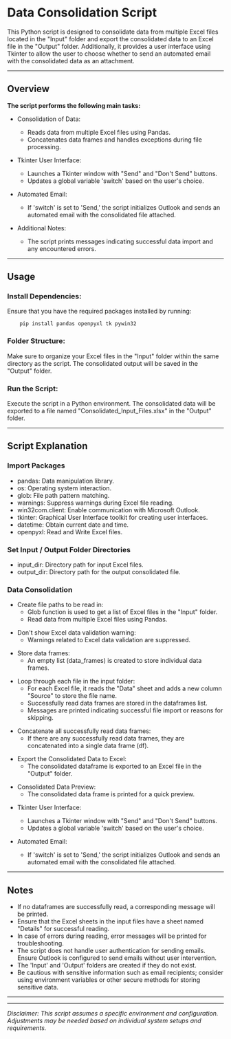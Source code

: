 # Data Consolidation Script

This Python script is designed to consolidate data from multiple Excel files located in the "Input" folder and export the consolidated data to an Excel file in the "Output" folder. Additionally, it provides a user interface using Tkinter to allow the user to choose whether to send an automated email with the consolidated data as an attachment.

---

## Overview

**The script performs the following main tasks:**

- Consolidation of Data:
    - Reads data from multiple Excel files using Pandas.
    - Concatenates data frames and handles exceptions during file processing.

- Tkinter User Interface:
    - Launches a Tkinter window with "Send" and "Don't Send" buttons.
    - Updates a global variable 'switch' based on the user's choice.

- Automated Email:
    - If 'switch' is set to 'Send,' the script initializes Outlook and sends an automated email with the consolidated file attached.

- Additional Notes:
    - The script prints messages indicating successful data import and any encountered errors.

---

## Usage


### Install Dependencies:
Ensure that you have the required packages installed by running:
        
        pip install pandas openpyxl tk pywin32
        
### Folder Structure:
Make sure to organize your Excel files in the "Input" folder within the same directory as the script. The consolidated output will be saved in the "Output" folder.

### Run the Script:
Execute the script in a Python environment. The consolidated data will be exported to a file named "Consolidated_Input_Files.xlsx" in the "Output" folder.

---

## Script Explanation

### Import Packages

- pandas: Data manipulation library.
- os: Operating system interaction.
- glob: File path pattern matching.
- warnings: Suppress warnings during Excel file reading.
- win32com.client: Enable communication with Microsoft Outlook.
- tkinter: Graphical User Interface toolkit for creating user interfaces.
- datetime: Obtain current date and time. 
- openpyxl: Read and Write Excel files.


### Set Input / Output Folder Directories

- input_dir: Directory path for input Excel files.
- output_dir: Directory path for the output consolidated file.

### Data Consolidation

- Create file paths to be read in:
    - Glob function is used to get a list of Excel files in the "Input" folder.
    - Read data from multiple Excel files using Pandas.

<!-- --- -->

- Don't show Excel data validation warning:
    - Warnings related to Excel data validation are suppressed.

<!-- --- -->

- Store data frames:
    - An empty list (data_frames) is created to store individual data frames.

<!-- --- -->

- Loop through each file in the input folder:
    - For each Excel file, it reads the "Data" sheet and adds a new column "Source" to store the file name.
    - Successfully read data frames are stored in the dataframes list.
    - Messages are printed indicating successful file import or reasons for skipping.

<!-- --- -->

- Concatenate all successfully read data frames:
    - If there are any successfully read data frames, they are concatenated into a single data frame (df).

<!-- --- -->

- Export the Consolidated Data to Excel:
    - The consolidated dataframe is exported to an Excel file in the "Output" folder.

<!-- --- -->

- Consolidated Data Preview:
    - The consolidated data frame is printed for a quick preview.

<!-- --- -->

- Tkinter User Interface:

    - Launches a Tkinter window with "Send" and "Don't Send" buttons.
    - Updates a global variable 'switch' based on the user's choice.

<!-- --- -->

- Automated Email:

    - If 'switch' is set to 'Send,' the script initializes Outlook and sends an automated email with the consolidated file attached.
    
---

## Notes

- If no dataframes are successfully read, a corresponding message will be printed.
- Ensure that the Excel sheets in the input files have a sheet named "Details" for successful reading.
- In case of errors during reading, error messages will be printed for troubleshooting.
- The script does not handle user authentication for sending emails. Ensure Outlook is configured to send emails without user intervention.
- The 'Input' and 'Output' folders are created if they do not exist.
- Be cautious with sensitive information such as email recipients; consider using environment variables or other secure methods for storing sensitive data.

---
---

*Disclaimer: This script assumes a specific environment and configuration. Adjustments may be needed based on individual system setups and requirements.*